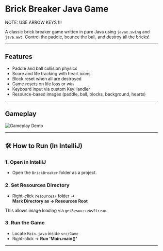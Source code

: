 # Brick Breaker Java Game

NOTE: USE ARROW KEYS !!!

A classic brick breaker game written in pure Java using `javax.swing` and `java.awt`. Control the paddle, bounce the ball, and destroy all the bricks!

---

## Features

- Paddle and ball collision physics
- Score and life tracking with heart icons
- Block reset when all are destroyed
- Game resets on life loss or win
- Keyboard input via custom KeyHandler
- Resource-based images (paddle, ball, blocks, background, hearts)

---

## Gameplay

![Gameplay Demo](docs/gameplay_27_07_2025.gif)

---
## 🛠 How to Run (In IntelliJ)

### 1. Open in IntelliJ

- Open the `BrickBreaker` folder as a project.

### 2. Set Resources Directory

- Right-click `resources/` folder →  
  **Mark Directory as → Resources Root**

This allows image loading via `getResourceAsStream`.

### 3. Run the Game

- Locate `Main.java` inside `src/Game`
- Right-click → **Run 'Main.main()'**

---
